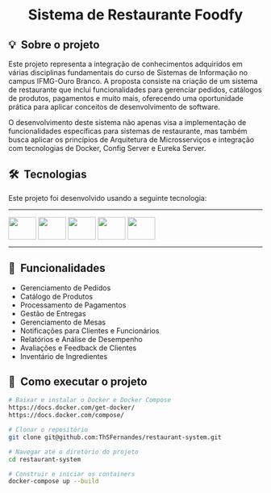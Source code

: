 <h1 align="center"> Sistema de Restaurante Foodfy </h1>

<div align="center">

</div>

<h2 id="about">💡&nbsp; Sobre o projeto</h2>
Este projeto representa a integração de conhecimentos adquiridos em várias disciplinas fundamentais do curso de Sistemas de Informação no campus IFMG-Ouro Branco. A proposta consiste na criação de um sistema de restaurante que inclui funcionalidades para gerenciar pedidos, catálogos de produtos, pagamentos e muito mais, oferecendo uma oportunidade prática para aplicar conceitos de desenvolvimento de software.

O desenvolvimento deste sistema não apenas visa a implementação de funcionalidades específicas para sistemas de restaurante, mas também busca aplicar os princípios de Arquitetura de Microsserviços e integração com tecnologias de Docker, Config Server e Eureka Server.

<h2 id="technologie">🛠&nbsp; Tecnologias</h2>
Este projeto foi desenvolvido usando a seguinte tecnologia:

---
<img align="center" height="45" width="55" src="https://cdn.jsdelivr.net/gh/devicons/devicon/icons/java/java-original-wordmark.svg" /> <img align="center" height="45" width="55" src="https://cdn.jsdelivr.net/gh/devicons/devicon/icons/spring/spring-original-wordmark.svg" />
<img align="center" height="45" width="55" src="https://cdn.jsdelivr.net/gh/devicons/devicon/icons/docker/docker-original-wordmark.svg" />
<img align="center" height="45" width="55" src="https://cdn.jsdelivr.net/gh/devicons/devicon/icons/postgresql/postgresql-original-wordmark.svg" />
<img align="center" height="45" width="55" src="https://cdn.jsdelivr.net/gh/devicons/devicon/icons/git/git-original-wordmark.svg" />

---

<h2 id="functionality">📌&nbsp; Funcionalidades</h2>

* Gerenciamento de Pedidos
* Catálogo de Produtos
* Processamento de Pagamentos
* Gestão de Entregas
* Gerenciamento de Mesas
* Notificações para Clientes e Funcionários
* Relatórios e Análise de Desempenho
* Avaliações e Feedback de Clientes
* Inventário de Ingredientes

<h2 id="installation">🚀&nbsp; Como executar o projeto</h2>

```bash
# Baixar e instalar o Docker e Docker Compose
https://docs.docker.com/get-docker/
https://docs.docker.com/compose/

# Clonar o repositório
git clone git@github.com:ThSFernandes/restaurant-system.git

# Navegar até o diretório do projeto
cd restaurant-system

# Construir e iniciar os containers
docker-compose up --build


